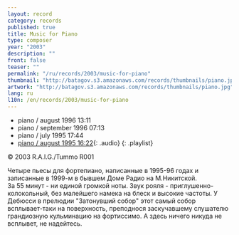 ```yaml
---
layout: record
category: records
published: true
title: Music for Piano
type: composer
year: "2003"
description: ""
front: false
teaser: ""
permalink: "/ru/records/2003/music-for-piano"
thumbnail: "http://batagov.s3.amazonaws.com/records/thumbnails/piano.jpg"
artwork: "http://batagov.s3.amazonaws.com/records/thumbnails/piano.jpg"
lang: ru
l10n: /en/records/2003/music-for-piano
---
```


- piano / august 1996 13:11	 
- piano / september 1996 07:13	 
- piano / july 1995	17:44	 
- [piano / august 1995 16:22](http://batagov.s3.amazonaws.com/records/sounds/piano_aug95.mp3){: .audio}
{: .playlist}   

© 2003 R.A.I.G./Tummo R001    


Четыре пьесы для фортепиано, написанные в 1995-96 годах и записанные в 1999-м в бывшем Доме Радио на М.Никитской.  
За 55 минут - ни единой громкой ноты. Звук рояля - приглушенно-колокольный, без малейшего намека на блеск и высокие частоты. У Дебюсси в прелюдии "Затонувший собор" этот самый собор всплывает-таки на поверхность, преподнося заскучавшему слушателю грандиозную кульминацию на фортиссимо. А здесь ничего никуда не всплывет, не надейтесь.